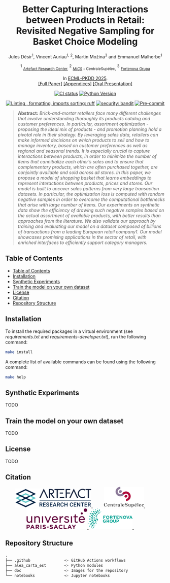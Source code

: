 # 
<div align="center">
  
<h1>Better Capturing Interactions between Products in Retail: <br/>Revisited Negative Sampling for <br/> Basket Choice Modeling</h1>

Jules Désir<sup>1</sup>, Vincent Auriau<sup>1, 2</sup>, Martin Možina<sup>3</sup> and Emmanuel Malherbe<sup>1</sup>

<sup>1</sup> <sub> [Artefact Research Center](https://www.artefact.com/technologies/artefact-research-center/), </sub> <sup>2</sup> <sub>[*MICS*](https://arcade.pages.centralesupelec.fr/) - CentraleSupélec,</sub> <sup>3</sup> <sub> [Fortenova Grupa](https://fortenova.hr/en/home/groups-strength/) </sub>

In [ECML-PKDD 2025](). <br>
[[Full Paper]](./paper.pdf)  [[Appendices]](./appendices.pdf)  [[Oral Presentation]]()<br>

[![CI status](https://github.com/artefactory/alea-carta-est/actions/workflows/ci.yaml/badge.svg)](https://github.com/artefactory/alea-carta-est/actions/workflows/ci.yaml?query=branch%3Amain)
[![Python Version](https://img.shields.io/badge/python-3.9%20%7C%203.10%20%7C%203.11-blue.svg)]()

[![Linting , formatting, imports sorting: ruff](https://img.shields.io/endpoint?url=https://raw.githubusercontent.com/charliermarsh/ruff/main/assets/badge/v2.json)](https://github.com/astral-sh/ruff)
[![security: bandit](https://img.shields.io/badge/security-bandit-yellow.svg)](https://github.com/PyCQA/bandit)
[![Pre-commit](https://img.shields.io/badge/pre--commit-enabled-informational?logo=pre-commit&logoColor=white)](https://github.com/artefactory/alea-carta-est/blob/main/.pre-commit-config.yaml)

</div>

> **Abstract:** *Brick-and-mortar retailers face many different challenges that involve understanding thoroughly its products catalog and customer preferences. In particular, assortment optimization - proposing the ideal mix of products - and promotion planning hold a pivotal role in their strategy. By leveraging sales data, retailers can make informed decisions on which products to sell and how to manage inventory, based on customer preferences as well as regional and seasonal trends. It is especially crucial to capture interactions between products, in order to minimize the number of items that cannibalize each other’s sales and to ensure that complementary products, which are often purchased together, are conjointly available and sold across all stores. In this paper, we propose a model of shopping basket that learns embeddings to represent interactions between products, prices and stores. Our model is built to uncover sales patterns from very large transaction datasets. In particular, the optimization loss is computed with random negative samples in order to overcome the computational bottlenecks that arise with large number of items. Our experiments on synthetic data show the efficiency of drawing such negative samples based on the actual assortment of available products, with better results than approaches from the literature. We also validate our approach by training and evaluating our model on a dataset composed of billions of transactions from a leading European retail company1. Our model showcases promising applications in the sector of retail, with enriched interfaces to efficiently support category managers.*

## Table of Contents
  - [Table of Contents](#table-of-contents)
  - [Installation](#installation)
  - [Synthetic Experiments](#synthetic-experiments)
  - [Train the model on your own dataset](#train-on-own-dataset)
  - [License](#license)
  - [Citation](#citation)
  - [Repository Structure](#repository-structure)

## Installation

To install the required packages in a virtual environment (see *requirements.txt* and *requirements-developer.txt*), run the following command:

```bash
make install
```

A complete list of available commands can be found using the following command:

```bash
make help
```

## Synthetic Experiments

TODO

## Train the model on your own dataset

TODO

## License

TODO

## Citation

<p align="center">
  <a href="https://www.artefact.com/data-consulting-transformation/artefact-research-center/">
    <img src="./doc/logo_arc.png" height="60" />
  </a>
  &emsp;
  &emsp;
  <a href="https://mics.centralesupelec.fr/">
    <img src="./doc/logo_CS.png" height="65" />
  </a>
  &emsp;
  &emsp;
  <a href="https://www.universite-paris-saclay.fr/">
    <img src="./doc/logo_paris_saclay.png" height="65" />
  </a>
  <a href="https://mics.centralesupelec.fr/">
    <img src="./doc/fortenova.png" height="65" />
  </a>
  &emsp;
  &emsp;
</p>

## Repository Structure

```
.
├── .github               <- GitHub Actions workflows
├── alea_carta_est        <- Python modules
├── doc                   <- Images for the repository
└── notebooks             <- Jupyter notebooks
```
